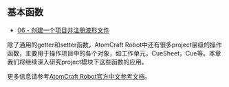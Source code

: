 ## 基本函数
* <a href="Atom_Craft_Robot_Part_06.md" target="_blank">06 - 创建一个项目并注册波形文件</a>

除了通用的getter和setter函数，AtomCraft Robot中还有很多project层级的操作函数，主要用于操作项目中的各个对象，如工作单元，CueSheet，Cue等。本章我们将继续深入研究project模块下这些函数的应用。

更多信息请参考<a href="https://www.criware.cn/public/upload/chm/CRI_ADX2_Tools_Manual_zh_public/criatom_tools_atomcraft_api_refmodule.html" target="_blank">AtomCraft Robot官方中文参考文档</a>。